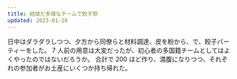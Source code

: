 ```yaml
---
title: 結成だ多様なチームで餃子祭
updated: 2023-01-28
---
```


日中はダラダラしつつ、夕方から同僚らと材料調達、皮を粉から、で、餃子パーティーをした。
7 人前の用意は大変だったが、初心者の多国籍チームとしてはよくやったのではないだろうか。
合計で 200 ほど作り、満腹になりつつ、それぞれの参加者がお土産にいくつか持ち帰れた。

